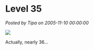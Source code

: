 # Level 35

*Posted by Tipa on 2005-11-10 00:00:00*

![](../../../images/sorrows.jpg)

Actually, nearly 36...
